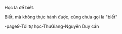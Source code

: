Học là để biết.

Biết, mà không thực hành được, cũng chưa gọi là "biết"

-page9-Tôi tự học-ThuGiang-Nguyễn Duy cần